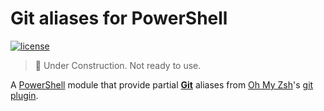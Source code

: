 # Git aliases for PowerShell
[![license](https://img.shields.io/github/license/gluons/powershell-git-aliases.svg?style=flat-square)](./LICENSE)

> 🚧 Under Construction. Not ready to use.

A [PowerShell](https://github.com/PowerShell/PowerShell) module that provide partial **[Git](https://git-scm.com/)** aliases from [Oh My Zsh](https://github.com/robbyrussell/oh-my-zsh)'s [git plugin](https://github.com/robbyrussell/oh-my-zsh/wiki/Plugin:git).
